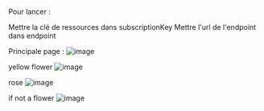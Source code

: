 Pour lancer :

Mettre la clé de ressources dans subscriptionKey
Mettre l'url de l'endpoint dans endpoint

Principale page :
![image](https://github.com/user-attachments/assets/9e2ce2e8-080a-4aea-b958-e238047e79cb)

yellow flower
![image](https://github.com/user-attachments/assets/8b00d1e9-eb1f-4df6-8695-f234c2e72691)

rose 
![image](https://github.com/user-attachments/assets/54ba5a79-087a-4006-ae3f-c839b9510b93)

if not a flower
![image](https://github.com/user-attachments/assets/5f6116ae-32ec-45f5-bdfb-d83957e25ce5)

